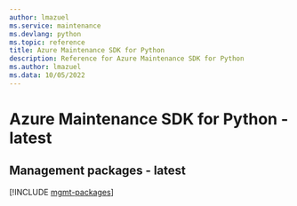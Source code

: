 ```yaml
---
author: lmazuel
ms.service: maintenance
ms.devlang: python
ms.topic: reference
title: Azure Maintenance SDK for Python
description: Reference for Azure Maintenance SDK for Python
ms.author: lmazuel
ms.data: 10/05/2022
---
```

# Azure Maintenance SDK for Python - latest

## Management packages - latest
[!INCLUDE [mgmt-packages](maintenance-mgmt-index.md)]
